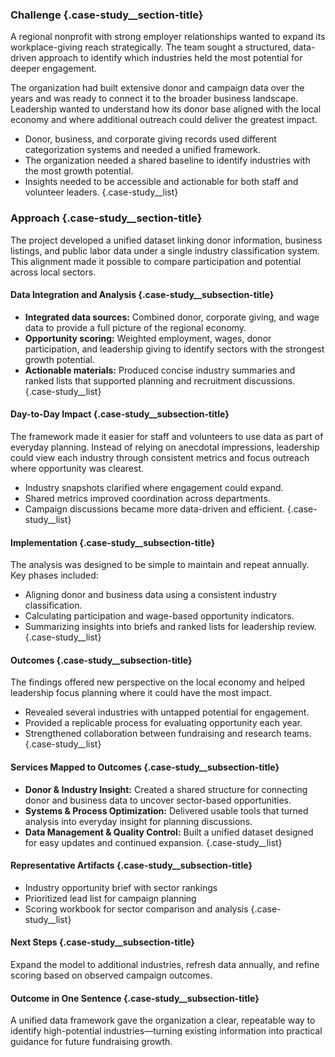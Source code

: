 ### Challenge {.case-study__section-title}

A regional nonprofit with strong employer relationships wanted to expand its workplace-giving reach strategically. The team sought a structured, data-driven approach to identify which industries held the most potential for deeper engagement.

The organization had built extensive donor and campaign data over the years and was ready to connect it to the broader business landscape. Leadership wanted to understand how its donor base aligned with the local economy and where additional outreach could deliver the greatest impact.

- Donor, business, and corporate giving records used different categorization systems and needed a unified framework.
- The organization needed a shared baseline to identify industries with the most growth potential.
- Insights needed to be accessible and actionable for both staff and volunteer leaders.
{.case-study__list}


### Approach {.case-study__section-title}

The project developed a unified dataset linking donor information, business listings, and public labor data under a single industry classification system. This alignment made it possible to compare participation and potential across local sectors.

#### Data Integration and Analysis {.case-study__subsection-title}

- **Integrated data sources:** Combined donor, corporate giving, and wage data to provide a full picture of the regional economy.
- **Opportunity scoring:** Weighted employment, wages, donor participation, and leadership giving to identify sectors with the strongest growth potential.
- **Actionable materials:** Produced concise industry summaries and ranked lists that supported planning and recruitment discussions.
{.case-study__list}


#### Day-to-Day Impact {.case-study__subsection-title}

The framework made it easier for staff and volunteers to use data as part of everyday planning. Instead of relying on anecdotal impressions, leadership could view each industry through consistent metrics and focus outreach where opportunity was clearest.

- Industry snapshots clarified where engagement could expand.
- Shared metrics improved coordination across departments.
- Campaign discussions became more data-driven and efficient.
{.case-study__list}


#### Implementation {.case-study__subsection-title}

The analysis was designed to be simple to maintain and repeat annually. Key phases included:

- Aligning donor and business data using a consistent industry classification.
- Calculating participation and wage-based opportunity indicators.
- Summarizing insights into briefs and ranked lists for leadership review.
{.case-study__list}


#### Outcomes {.case-study__subsection-title}

The findings offered new perspective on the local economy and helped leadership focus planning where it could have the most impact.

- Revealed several industries with untapped potential for engagement.
- Provided a replicable process for evaluating opportunity each year.
- Strengthened collaboration between fundraising and research teams.
{.case-study__list}


#### Services Mapped to Outcomes {.case-study__subsection-title}

- **Donor & Industry Insight:** Created a shared structure for connecting donor and business data to uncover sector-based opportunities.
- **Systems & Process Optimization:** Delivered usable tools that turned analysis into everyday insight for planning discussions.
- **Data Management & Quality Control:** Built a unified dataset designed for easy updates and continued expansion.
{.case-study__list}


#### Representative Artifacts {.case-study__subsection-title}

- Industry opportunity brief with sector rankings
- Prioritized lead list for campaign planning
- Scoring workbook for sector comparison and analysis
{.case-study__list}


#### Next Steps {.case-study__subsection-title}

Expand the model to additional industries, refresh data annually, and refine scoring based on observed campaign outcomes.

#### Outcome in One Sentence {.case-study__subsection-title}

A unified data framework gave the organization a clear, repeatable way to identify high-potential industries—turning existing information into practical guidance for future fundraising growth.